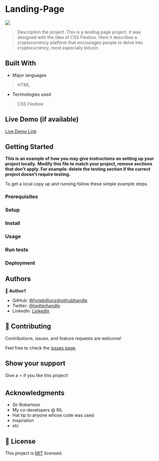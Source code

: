# Landing-Page
![](https://img.shields.io/badge/Microverse-blueviolet)


> Description the project.
> This is a landing page project. it was designed with the idea of CSS Flexbox. Here it describes a cryptocurrency platform that encourages people to delve into cryptocurrency, most especially bitcoin.


## Built With

- Major languages
> HTML

- Technologies used
> CSS Flexbox

## Live Demo (if available)

[Live Demo Link](https://livedemo.com)


## Getting Started

**This is an example of how you may give instructions on setting up your project locally.**
**Modify this file to match your project, remove sections that don't apply. For example: delete the testing section if the currect project doesn't require testing.**


To get a local copy up and running follow these simple example steps.

### Prerequisites

### Setup

### Install

### Usage

### Run tests

### Deployment



## Authors

👤 **Author1**

- GitHub: [Whytebillionz@githubhandle](https://github.com/githubhandle)
- Twitter: [@twitterhandle](https://twitter.com/twitterhandle)
- LinkedIn: [LinkedIn](https://linkedin.com/in/linkedinhandle)

## 🤝 Contributing

Contributions, issues, and feature requests are welcome!

Feel free to check the [issues page](../../issues/).

## Show your support

Give a ⭐️ if you like this project!

## Acknowledgments

- Sir Robertson
- My co-developers @ RIL
- Hat tip to anyone whose code was used
- Inspiration
- etc

## 📝 License

This project is [MIT](./MIT.md) licensed.
